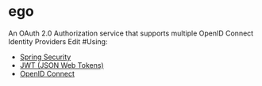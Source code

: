 # ego
An OAuth 2.0 Authorization service that supports multiple OpenID Connect Identity Providers Edit
#Using:

* [Spring Security](https://projects.spring.io/spring-security/)
* [JWT (JSON Web Tokens)](https://jwt.io/)
* [OpenID Connect](http://openid.net/connect/)
